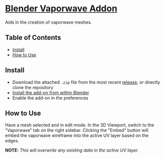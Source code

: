 # [Blender Vaporwave Addon](https://github.com/linkoid/blender-vaporwave)
Aids in the creation of vaporwave meshes.

## Table of Contents
* [Install](#Install)
* [How to Use](#How-to-Use)

## Install
* Download the attached `.zip` file from the most recent [release](https://github.com/linkoid/blender-vaporwave/releases), or directly clone the repository
* [Install the add-on from within Blender](https://docs.blender.org/manual/en/latest/editors/preferences/addons.html#installing-add-ons)
* Enable the add-on in the preferences

## How to Use
Have a mesh selected and in edit mode. In the 3D Viewport, switch to the "Vaporwave" tab on the right sidebar.
Clicking the "Embed" button will embed the vaporwave wireframe into the active UV layer based on the edges. 

**NOTE:** *This will overwrite any existing data in the active UV layer.* 
